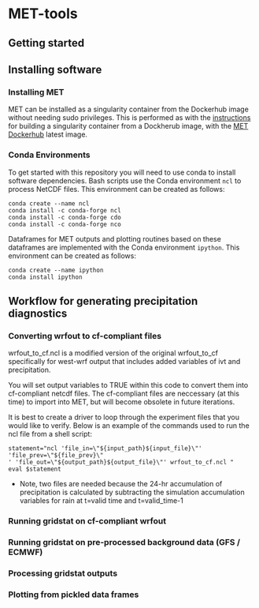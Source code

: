 # MET-tools

## Getting started

## Installing software

### Installing MET
MET can be installed as a singularity container from the Dockerhub image without
needing sudo privileges.  This is performed as with the [instructions](https://docs.sylabs.io/guides/2.6/user-guide/build_a_container.html#downloading-a-existing-container-from-docker-hub)
for building a singularity container from a Dockherub image, with the
[MET Dockerhub](https://hub.docker.com/r/dtcenter/met) latest image.

### Conda Environments
To get started with this repository you will need to use conda to install 
software dependencies. Bash scripts use the Conda environment `ncl` to process
NetCDF files. This environment can be created as follows:
```
conda create --name ncl
conda install -c conda-forge ncl
conda install -c conda-forge cdo
conda install -c conda-forge nco
```

Dataframes for MET outputs and plotting routines based on these dataframes
are implemented with the Conda environment `ipython`.  This environment can
be created as follows:
```
conda create --name ipython
conda install ipython
```


## Workflow for generating precipitation diagnostics

### Converting wrfout to cf-compliant files

wrfout_to_cf.ncl is a modified version of the original wrfout_to_cf specifically for west-wrf output
that includes added variables of ivt and precipitation. 

You will set output variables to TRUE within this code to convert them into cf-compliant netcdf
files.  The cf-compliant files are neccessary (at this time) to import into MET, but will become
obsolete in future iterations.

It is best to create a driver to loop through the experiment files that you would like to verify.
Below is an example of the commands used to run the ncl file from a shell script:                 

    statement="ncl 'file_in=\"${input_path}${input_file}\"' 'file_prev=\"${file_prev}\"
    ' 'file_out=\"${output_path}${output_file}\"' wrfout_to_cf.ncl "
    eval $statement

* Note, two files are needed because the 24-hr accumulation of precipitation is calculated by
subtracting the simulation accumulation variables for rain at t=valid time and t=valid_time-1

### Running gridstat on cf-compliant wrfout

### Running gridstat on pre-processed background data (GFS / ECMWF)

### Processing gridstat outputs

### Plotting from pickled data frames
